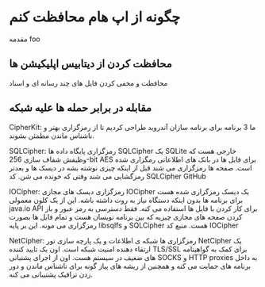 # چگونه از اپ هام محافظت کنم 

مقدمه  foo

##  محافظت کردن از دیتابیس اپلیکیشن ها

محافظت و مخفی کردن فایل های چند رسانه ای و اسناد

##  مقابله در برابر حمله ها علیه شبکه 


CipherKit: ما 3 برنامه برای  برنامه سازان آندروید طراحی کردیم  تا از رمزگزاری بهتر و ناشناس ماندن مطمئن بشوند.

SQLCipher: رمزگزاری پایگاه داده ها
SQLCipher یک SQLite خارجی هست که وظیفش شفاف سازی 256-bit AES برای فایل ها در بانک های اطلاعاتی رمگزاری شده است. صفحه ها رمزگزاری می شند قبل از اینکه چیزی نوشته بشه در دیسک ها و بعدتر رمزگشایی می شند وقتی که خونده می شن.
کد SQLCipher GitHub

 IOCipher: رمزگزاری دیسک های مجازی
IOCipher یک دیسک رمزگزاری شده هست برای برنامه ها بدون اینکه دستگاه نیاز به روت داشته باشه. این از یک کلون معمولی java.io API برای کار کردن با فایل ها استفاده می کنه. فقط دسترسی به رمز عبور و باز کردن صفحه های مجازی چیزیه که بین برنامه نویسان هست و تمام فایل ها بصورت رمزگزاری می مونه. این بر پایه libsqlfs و SQLCipher هست.
منبع کد IOCipher  

 NetCipher: رمزگزاری ها شبکه ی اطلاعات و یک پارچه سازی تور
NetCipher یک ارتقاء دهنده امنیت شبکه است. اون یک تایید کننده TLS/SSL برای کمک به گواهینامه های ضعیف در سیستم هست. اون از  اجرای پشتبانی SOCKS و HTTP proxies به داخل برنامه های حمایت می کنه و  همچنین از ریشه های پیاز گونه برای ناشناس ماندن و دور زدن ترافیک پشتیبانی می کنه. 
